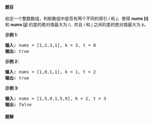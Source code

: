 #### 题目
<p>给定一个整数数组，判断数组中是否有两个不同的索引 <em>i</em> 和 <em>j</em>，使得&nbsp;<strong>nums [i]</strong> 和&nbsp;<strong>nums [j]</strong>&nbsp;的差的绝对值最大为 <em>t</em>，并且 <em>i</em> 和 <em>j</em> 之间的差的绝对值最大为 <em>ķ</em>。</p>

<p><strong>示例&nbsp;1:</strong></p>

<pre><strong>输入:</strong> nums = [1,2,3,1], k<em> </em>= 3, t = 0
<strong>输出:</strong> true</pre>

<p><strong>示例 2:</strong></p>

<pre><strong>输入: </strong>nums = [1,0,1,1], k<em> </em>=<em> </em>1, t = 2
<strong>输出:</strong> true</pre>

<p><strong>示例 3:</strong></p>

<pre><strong>输入: </strong>nums = [1,5,9,1,5,9], k = 2, t = 3
<strong>输出:</strong> false</pre>


 #### 题解